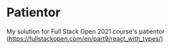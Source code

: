 # Patientor

My solution for Full Stack Open 2021 course's patientor (https://fullstackopen.com/en/part9/react_with_types/)